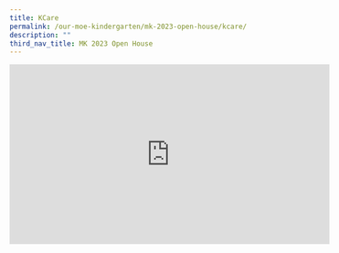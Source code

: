 ```yaml
---
title: KCare
permalink: /our-moe-kindergarten/mk-2023-open-house/kcare/
description: ""
third_nav_title: MK 2023 Open House
---
```


<iframe width="560" height="315" src="https://www.youtube.com/embed/6Bg5Zb596cs" title="MK@PG Open House KCare" frameborder="0" allow="accelerometer; autoplay; clipboard-write; encrypted-media; gyroscope; picture-in-picture; web-share" allowfullscreen></iframe>